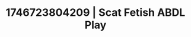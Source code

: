 ---
categories:
- Soft lighting seduction
- Erotic focus
- AI-generated
- Subtle kink
- Slow strip tease
- Ethical porn
- ASMR
- Cosplay
image: /assets/images/1746723804209.jpg
layout: post
seo:
  description: Featured content with exclusive ABDL Play, Scat Fetish. HD images available.
  keywords: ABDL Play, Scat Fetish
  og_image: /assets/images/1746723804209.jpg
  schema_type: VisualArtwork
tags:
- '#1746723804209'
- Scat Fetish
- ABDL Play
title: 1746723804209 | Scat Fetish ABDL Play
---